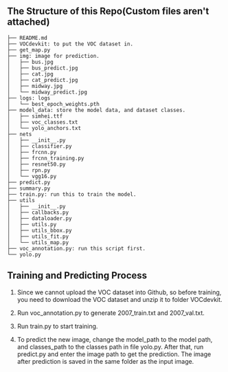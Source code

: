 ## The Structure of this Repo(Custom files aren't attached)

```
├── README.md
├── VOCdevkit: to put the VOC dataset in.
├── get_map.py
├── img: image for prediction.
│   ├── bus.jpg
│   ├── bus_predict.jpg
│   ├── cat.jpg
│   ├── cat_predict.jpg
│   ├── midway.jpg
│   └── midway_predict.jpg
├── logs: logs
│   └── best_epoch_weights.pth
├── model_data: store the model data, and dataset classes.
│   ├── simhei.ttf
│   ├── voc_classes.txt
│   └── yolo_anchors.txt
├── nets
│   ├── __init__.py
│   ├── classifier.py
│   ├── frcnn.py
│   ├── frcnn_training.py
│   ├── resnet50.py
│   ├── rpn.py
│   └── vgg16.py
├── predict.py
├── summary.py
├── train.py: run this to train the model.
├── utils
│   ├── __init__.py
│   ├── callbacks.py
│   ├── dataloader.py
│   ├── utils.py
│   ├── utils_bbox.py
│   ├── utils_fit.py
│   └── utils_map.py
├── voc_annotation.py: run this script first.
└── yolo.py
```

## Training and Predicting Process

1. Since we cannot upload the VOC dataset into Github, so before training, you need to download the VOC dataset and unzip it to folder VOCdevkit.

2. Run voc_annotation.py to generate 2007_train.txt and 2007_val.txt.

3. Run train.py to start training.

4. To predict the new image, change the model_path to the model path, and classes_path to the classes path in file yolo.py. After that, run predict.py and enter the image path to get the prediction. The image after prediction is saved in the same folder as the input image.
